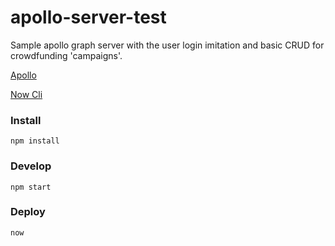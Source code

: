 # apollo-server-test

Sample apollo graph server with the user login imitation and basic CRUD for crowdfunding 'campaigns'. 

[Apollo](https://www.apollographql.com)

[Now Cli](https://github.com/zeit/now-cli)

### Install

`npm install`

### Develop
`npm start`

### Deploy

`now`

